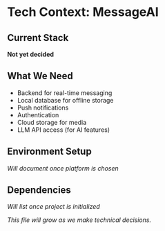 # Tech Context: MessageAI

## Current Stack
**Not yet decided**

## What We Need
- Backend for real-time messaging
- Local database for offline storage
- Push notifications
- Authentication
- Cloud storage for media
- LLM API access (for AI features)

## Environment Setup
*Will document once platform is chosen*

## Dependencies
*Will list once project is initialized*

*This file will grow as we make technical decisions.*
